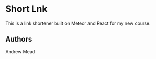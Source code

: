 # Short Lnk

This is a link shortener built on Meteor and React for my new course.

## Authors

Andrew Mead
